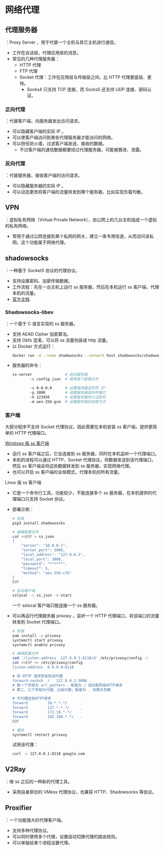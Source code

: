 # 网络代理

## 代理服务器

：Proxy Server ，用于代替一个主机与其它主机进行通信。
- 工作在会话层，代理应用层的消息。
- 常见的几种代理服务器：
  - HTTP 代理
  - FTP 代理
  - Socket 代理：工作在应用层与传输层之间，比 HTTP 代理更底层、更快。
    - Socks4 只支持 TCP 连接，而 Socks5 还支持 UDP 连接、密码认证。

### 正向代理

：代替客户端，向服务器发出访问请求。
- 可以隐藏客户端的实际 IP 。
- 可以使客户端访问到某些代理服务器才能访问的网络。
- 可以担任防火墙，过滤客户端发送、接收的数据。
  - 不过客户端的通信数据都要经过代理服务器，可能被篡改、泄露。

### 反向代理

：代替服务器，接收客户端的访问请求。
- 可以隐藏服务器的实际 IP 。
- 可以动态更改将客户端的流量转发到哪个服务器，比如实现负载均衡。

## VPN

：虚拟私有网络（Virtual Private Network），由公网上的几台主机组成一个虚拟的私有网络。
- 常用于通过公网连接到某个私网的网关，建立一条专用信道，从而访问该私网。这个功能属于网络代理。

## shadowsocks

：一种基于 Socket5 协议的代理协议。
- 支持设置密码、加密传输数据。
- 工作流程：先在一台主机上运行 ss 服务器，然后在本机运行 ss 客户端，代理本机的流量。
- [官方文档](https://github.com/shadowsocks/shadowsocks/wiki)

### Shadowsocks-libev

：一个基于 C 语言实现的 ss 服务器。
- 支持 AEAD Cipher 加密算法。
- 支持 Obfs 混淆，可以将 ss 流量伪装成 http 流量。
- 以 Docker 方式运行：
    ```sh
    docker run -d --name shadowsocks --network host shadowsocks/shadowsocks-libev ss-server -s 0.0.0.0 -p 3000 -k ****** -m aes-256-gcm
    ```
- 服务器的命令：
    ```sh
    ss-server               # 启动服务器
            -c config.json  # 使用某个配置文件

            -s 0.0.0.0      # 设置服务器监听的 IP
            -p 3000         # 设置服务器监听的端口
            -k 123456       # 设置服务器的认证密码
            -m aes-256-gcm  # 设置服务器的加密方式
    ```

### 客户端

大部分程序不支持 Socket 代理协议，因此需要在本机安装 ss 客户端，提供更简单的 HTTP 代理端口。

[Windows 版 ss 客户端](https://github.com/shadowsocks/shadowsocks-windows/releases)
- 运行 ss 客户端之后，它会连接到 ss 服务器，同时在本机监听一个代理端口。
- 本机的进程可以通过 HTTP、Socket 代理协议，将数据发送到该代理端口，然后 ss 客户端会将这些数据转发到 ss 服务器，实现网络代理。
- 也可以开启 ss 客户端的全局模式，代理本机的所有流量。


Linux 版 ss 客户端
- 它是一个命令行工具，功能较少，不能连接多个 ss 服务器，在本机提供的代理端口只支持 Socket 协议。
- 部署示例：
  ```sh
  # 安装
  pip3 install shadowsocks

  # 编辑配置文件
  cat <<EOF > ss.json
  {
      "server": "10.0.0.1",
      "server_port": 3000,
      "local_address": "127.0.0.1",
      "local_port": 3000,
      "password": "******",
      "timeout": 5,
      "method": "aes-256-cfb"
  }
  EOF

  # 启动客户端
  sslocal -c ss.json -d start
  ```
  一个 sslocal 客户端只能连接一个 ss 服务器。

- 可以再运行代理服务器 privoxy ，监听一个 HTTP 代理端口，将该端口的流量转发到 Socket 代理端口。
  ```sh
  # 安装
  yum install -y privoxy
  systemctl start privoxy
  systemctl enable privoxy

  # 编辑配置文件
  sed '/listen-address  127.0.0.1:8118/d' /etc/privoxy/config -i
  cat <<EOF >> /etc/privoxy/config
  listen-address  0.0.0.0:8118

  # 将 HTTP 请求转发到该代理
  forward-socks5  /   127.0.0.1:3000 .
  # 第一个字段为 url_pattern ，取值为 / 则匹配所有HTTP请求
  # 第二、三个字段为代理、父级代理，取值为 . 则表示忽略

  # 不代理这些HTTP请求
  forward         10.*.*.*/      .
  forward         127.*.*.*/     .
  forward         172.16.*.*/    .
  forward         192.168.*.*/   .
  EOF

  # 重启
  systemctl restart privoxy
  ```
  试用该代理：
  ```sh
  curl -x 127.0.0.1:8118 google.com
  ```

## V2Ray

：继 ss 之后的一种新的代理工具。
- 采用自身原创的 VMess 代理协议，也兼容 HTTP、Shadowsocks 等协议。

## Proxifier 

：一个功能强大的代理客户端。
- 支持多种代理协议。
- 可以同时使用多个代理，设置自动切换代理的路由规则。
- 可以单独给某个进程设置代理。
